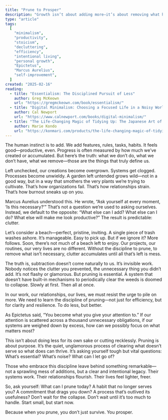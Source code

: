 ```yaml
---
title: "Prune to Prosper"
description: "Growth isn’t about adding more—it’s about removing what holds you back."
type: "article"
tags:
  [
    "minimalism",
    "productivity",
    "stoicism",
    "decluttering",
    "efficiency",
    "intentional living",
    "personal growth",
    "Epictetus",
    "Marcus Aurelius",
    "self-improvement",
  ]
created: "2025-02-16"
reading:
  - title: "Essentialism: The Disciplined Pursuit of Less"
    author: Greg McKeown
    url: "https://gregmckeown.com/book/essentialism/"
  - title: "Digital Minimalism: Choosing a Focused Life in a Noisy World"
    author: Cal Newport
    url: "https://www.calnewport.com/books/digital-minimalism/"
  - title: "The Life-Changing Magic of Tidying Up: The Japanese Art of Decluttering and Organizing"
    author: Marie Kondo
    url: "https://konmari.com/products/the-life-changing-magic-of-tidying-up"
---
```


The human instinct is to add. We add features, rules, tasks, habits. It feels good—productive, even. Progress is often measured by how much we’ve created or accumulated. But here’s the truth: what we don’t do, what we don’t have, what we remove—those are the things that truly define us.

Left unchecked, our creations become overgrown. Systems get clogged. Processes become unwieldy. A garden left untended grows wild—not in a good way, but in a way that smothers the very plants we’re trying to cultivate. That’s how organizations fail. That’s how relationships strain. That’s how burnout sneaks up on you.

Marcus Aurelius understood this. He wrote, “Ask yourself at every moment, ‘Is this necessary?’” That’s not a question we’re used to asking ourselves. Instead, we default to the opposite: “What else can I add? What else can I do? What else will make me look productive?” The result is predictable: clutter.

Let’s consider a beach—perfect, pristine, inviting. A single piece of trash washes ashore. It’s manageable. Easy to pick up. But if we ignore it? More follows. Soon, there’s not much of a beach left to enjoy. Our projects, our routines, our very lives are no different. Without the discipline to prune, to remove what isn’t necessary, clutter accumulates until all that’s left is mess.

The truth is, subtraction doesn’t come naturally to us. It’s invisible work. Nobody notices the clutter you prevented, the unnecessary thing you didn’t add. It’s not flashy or glamorous. But pruning is essential. A system that doesn’t have built-in mechanisms to periodically clear the weeds is doomed to collapse. Slowly at first. Then all at once.

In our work, our relationships, our lives, we must resist the urge to pile on more. We need to learn the discipline of pruning—not just for efficiency, but for clarity and resilience. To do less, but better.

As Epictetus said, “You become what you give your attention to.” If our attention is scattered across a thousand unnecessary obligations, if our systems are weighed down by excess, how can we possibly focus on what matters most?

This isn’t about doing less for its own sake or cutting recklessly. Pruning is about purpose. It’s the quiet, unglamorous process of clearing what doesn’t serve so what does can thrive. It’s asking yourself tough but vital questions: What’s essential? What’s noise? What can I let go of?

Those who embrace this discipline leave behind something remarkable—not a sprawling mess of additions, but a clear and intentional legacy. Their systems work. Their relationships flourish. Their lives feel lighter, freer.

So, ask yourself: What can I prune today? A habit that no longer serves you? A commitment that drags you down? A process that’s outlived its usefulness? Don’t wait for the collapse. Don’t wait until it’s too much to handle. Start small, but start now.

Because when you prune, you don’t just survive. You prosper.
